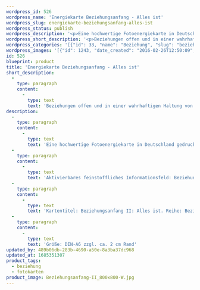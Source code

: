 ```yaml
---
wordpress_id: 526
wordpress_name: 'Energiekarte Beziehungsanfang - Alles ist'
wordpress_slug: energiekarte-beziehungsanfang-alles-ist
wordpress_status: publish
wordpress_description: '<p>Eine hochwertige Fotoenergiekarte in Deutschland gedruckt und in Handarbeit laminiert.  Sie ist in Postkartengröße (DIN-A6) gut zu transportieren und kann auch auf den Körper aufgelegt werden.</p><p>Aktivierbares feinstoffliches Informationsfeld: Beziehung - Beziehungsanfang - Offenheit für sich und andere - Akzeptanz: Beziehungen neu, in Offenheit und der eigenen Wahrheit entsprechend, beginnen. Sei es innerhalb bestehender Kontakte oder bei neuen Bekanntschaften. In einem Zustand der inneren Offenheit und Akzeptanz in Bezug auf das, was sich entwickelt sein, soweit es der eigenen Persönlichkeit entspricht.</p><p>Kartentitel: Beziehungsanfang II: Alles ist. Reihe: Beziehung. Schwingung: Grün</p><p>Größe: DIN-A6 zzgl. ca. 2 cm Rand<br />Andere Formate sind individuell für Sie innerhalb weniger Tage herstellbar. Bitte kontaktieren Sie uns hierfür unter <a href="mailto:info@elvedenverlag.de">info@elvedenverlag.de</a>.</p><p><a href="https://my.feenbaum.de/anwendung-energiebilder-foto-laminiert/">Anwendungshinweise</a>      <a href="https://my.feenbaum.de/produktinformationen-fotokarten/">Produktinformationen</a></p>'
wordpress_short_description: '<p>Beziehungen offen und in einer wahrhaftigen Haltung von Akzeptanz beginnen</p>'
wordpress_categories: '[{"id": 33, "name": "Beziehung", "slug": "beziehung"}, {"id": 23, "name": "Fotokarten", "slug": "fotokarten"}]'
wordpress_images: '[{"id": 1243, "date_created": "2016-02-26T12:50:09", "date_created_gmt": "2016-02-26T10:50:09", "date_modified": "2016-02-26T12:50:09", "date_modified_gmt": "2016-02-26T10:50:09", "src": "https://my.feenbaum.de/wp-content/uploads/2016/02/Beziehungsanfang-II_800x800-W.jpg", "name": "Beziehungsanfang-II_800x800-W", "alt": ""}]'
id: 526
blueprint: product
title: 'Energiekarte Beziehungsanfang - Alles ist'
short_description:
  -
    type: paragraph
    content:
      -
        type: text
        text: 'Beziehungen offen und in einer wahrhaftigen Haltung von Akzeptanz beginnen'
description:
  -
    type: paragraph
    content:
      -
        type: text
        text: 'Eine hochwertige Fotoenergiekarte in Deutschland gedruckt und in Handarbeit laminiert.  Sie ist in Postkartengröße (DIN-A6) gut zu transportieren und kann auch auf den Körper aufgelegt werden.'
  -
    type: paragraph
    content:
      -
        type: text
        text: 'Aktivierbares feinstoffliches Informationsfeld: Beziehung - Beziehungsanfang - Offenheit für sich und andere - Akzeptanz: Beziehungen neu, in Offenheit und der eigenen Wahrheit entsprechend, beginnen. Sei es innerhalb bestehender Kontakte oder bei neuen Bekanntschaften. In einem Zustand der inneren Offenheit und Akzeptanz in Bezug auf das, was sich entwickelt sein, soweit es der eigenen Persönlichkeit entspricht.'
  -
    type: paragraph
    content:
      -
        type: text
        text: 'Kartentitel: Beziehungsanfang II: Alles ist. Reihe: Beziehung. Schwingung: Grün'
  -
    type: paragraph
    content:
      -
        type: text
        text: 'Größe: DIN-A6 zzgl. ca. 2 cm Rand'
updated_by: 489b06db-283b-4690-a50e-8a3ba37dc968
updated_at: 1685351307
product_tags:
  - beziehung
  - fotokarten
product_image: Beziehungsanfang-II_800x800-W.jpg
---
```

